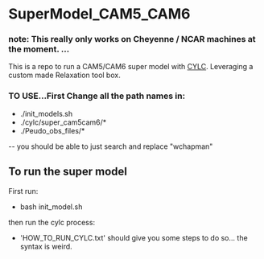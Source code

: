 # SuperModel_CAM5_CAM6

### note: This really only works on Cheyenne / NCAR machines at the moment. ... 
This is a repo to run a CAM5/CAM6 super model with [CYLC](https://cylc.github.io/). Leveraging a custom made Relaxation tool box. 

### TO USE...First Change all the path names in: 
 - ./init_models.sh
 - ./cylc/super_cam5cam6/*
 - ./Peudo_obs_files/*

-- you should be able to just search and replace "wchapman"


## To run the super model
First run:

- bash init_model.sh

then run the cylc process: 

- 'HOW_TO_RUN_CYLC.txt' should give you some steps to do so... the syntax is weird. 
